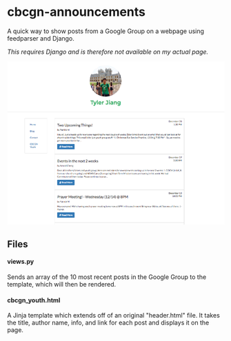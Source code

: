 # cbcgn-announcements
A quick way to show posts from a Google Group on a webpage using feedparser and Django.

*This requires Django and is therefore not available on my actual page.*

![Demo](https://github.com/tyj144/cbcgn-announcements/blob/master/demo.png)

## Files
#### views.py
Sends an array of the 10 most recent posts in the Google Group to the template, which will then be rendered.

#### cbcgn_youth.html
A Jinja template which extends off of an original "header.html" file. It takes the title, author name, info, and link for each post and displays it on the page.
